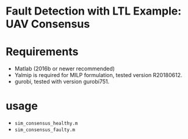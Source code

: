 # Fault Detection with LTL Example: UAV Consensus

# Requirements
- Matlab (2016b or newer recommended)
- Yalmip is required for MILP formulation, tested version R20180612.
- gurobi, tested with version gurobi751.

# usage
- ```sim_consensus_healthy.m```
- ```sim_consensus_faulty.m```




